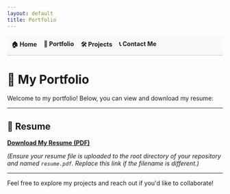 ```yaml
---
layout: default
title: Portfolio
---
```

<nav>
  <ul style="list-style-type: none; padding: 0; display: flex; gap: 1rem; background-color: #f8f9fa; padding: 10px; border-bottom: 2px solid #ddd;">
    <li><a href="/" style="text-decoration: none; font-weight: bold;">🏠 Home</a></li>
    <li><a href="/portfolio" style="text-decoration: none; font-weight: bold;">📄 Portfolio</a></li>
    <li><a href="/projects" style="text-decoration: none; font-weight: bold;">🛠️ Projects</a></li>
    <li><a href="/contact" style="text-decoration: none; font-weight: bold;">📞 Contact Me</a></li>
  </ul>
</nav>

# 📄 My Portfolio

Welcome to my portfolio! Below, you can view and download my resume:

---

## 📂 Resume
[**Download My Resume (PDF)**](resume.pdf)

*(Ensure your resume file is uploaded to the root directory of your repository and named `resume.pdf`. Replace this link if the filename is different.)*

---

Feel free to explore my projects and reach out if you'd like to collaborate!
